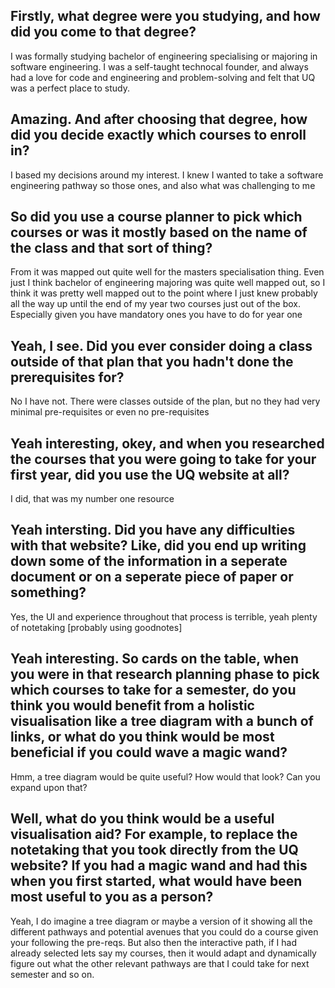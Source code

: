 ## Firstly, what degree were you studying, and how did you come to that degree?
I was formally studying bachelor of engineering specialising or majoring in software engineering. I was a self-taught technocal founder, and always had a love for code and engineering and problem-solving and felt that UQ was a perfect place to study.

## Amazing. And after choosing that degree, how did you decide exactly which courses to enroll in?
I based my decisions around my interest. I knew I wanted to take a software engineering pathway so those ones, and also what was challenging to me

## So did you use a course planner to pick which courses or was it mostly based on the name of the class and that sort of thing?
From it was mapped out quite well for the masters specialisation thing. Even just I think bachelor of engineering majoring was quite well mapped out, so I think it was pretty well mapped out to the point where I just knew probably all the way up until the end of my year two courses just out of the box. Especially given you have mandatory ones you have to do for year one

## Yeah, I see. Did you ever consider doing a class outside of that plan that you hadn't done the prerequisites for?
No I have not. There were classes outside of the plan, but no they had very minimal pre-requisites or even no pre-requisites

## Yeah interesting, okey, and when you researched the courses that you were going to take for your first year, did you use the UQ website at all?
I did, that was my number one resource

## Yeah intersting. Did you have any difficulties with that website? Like, did you end up writing down some of the information in a seperate document or on a seperate piece of paper or something?
Yes, the UI and experience throughout that process is terrible, yeah plenty of notetaking \[probably using goodnotes\]

## Yeah interesting. So cards on the table, when you were in that research planning phase to pick which courses to take for a semester, do you think you would benefit from a holistic visualisation like a tree diagram with a bunch of links, or what do you think would be most beneficial if you could wave a magic wand?
Hmm, a tree diagram would be quite useful? How would that look? Can you expand upon that?

## Well, what do you think would be a useful visualisation aid? For example, to replace the notetaking that you took directly from the UQ website? If you had a magic wand and had this when you first started, what would have been most useful to you as a person?
Yeah, I do imagine a tree diagram or maybe a version of it showing all the different pathways and potential avenues that you could do a course given your following the pre-reqs. But also then the interactive path, if I had already selected lets say my courses, then it would adapt and dynamically figure out what the other relevant pathways are that I could take for next semester and so on.